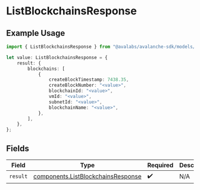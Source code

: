 # ListBlockchainsResponse

## Example Usage

```typescript
import { ListBlockchainsResponse } from "@avalabs/avalanche-sdk/models/operations";

let value: ListBlockchainsResponse = {
    result: {
        blockchains: [
            {
                createBlockTimestamp: 7438.35,
                createBlockNumber: "<value>",
                blockchainId: "<value>",
                vmId: "<value>",
                subnetId: "<value>",
                blockchainName: "<value>",
            },
        ],
    },
};
```

## Fields

| Field                                                                                    | Type                                                                                     | Required                                                                                 | Description                                                                              |
| ---------------------------------------------------------------------------------------- | ---------------------------------------------------------------------------------------- | ---------------------------------------------------------------------------------------- | ---------------------------------------------------------------------------------------- |
| `result`                                                                                 | [components.ListBlockchainsResponse](../../models/components/listblockchainsresponse.md) | :heavy_check_mark:                                                                       | N/A                                                                                      |
